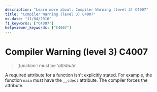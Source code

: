 ```yaml
---
description: "Learn more about: Compiler Warning (level 3) C4007"
title: "Compiler Warning (level 3) C4007"
ms.date: "11/04/2016"
f1_keywords: ["C4007"]
helpviewer_keywords: ["C4007"]
---
```

# Compiler Warning (level 3) C4007

> '*function*': must be '*attribute*'

A required attribute for a function isn't explicitly stated. For example, the function `main` must have the `__cdecl` attribute. The compiler forces the attribute.
